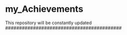# my_Achievements
This repository will be constantly updated
##########################################
